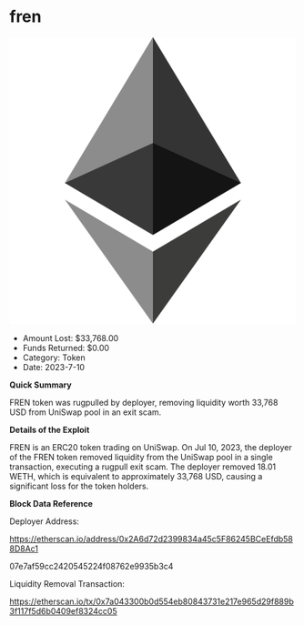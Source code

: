 # fren
![fren](/rektimages/FREN-Token-Rugpull.png)
- Amount Lost: $33,768.00
- Funds Returned: $0.00
- Category: Token
- Date: 2023-7-10

**Quick Summary**

FREN token was rugpulled by deployer, removing liquidity worth 33,768 USD from UniSwap pool in an exit scam.

  


 **Details of the Exploit**

FREN is an ERC20 token trading on UniSwap. On Jul 10, 2023, the deployer of the FREN token removed liquidity from the UniSwap pool in a single transaction, executing a rugpull exit scam. The deployer removed 18.01 WETH, which is equivalent to approximately 33,768 USD, causing a significant loss for the token holders.

  


 **Block Data Reference**

Deployer Address:

https://etherscan.io/address/0x2A6d72d2399834a45c5F86245BCeEfdb588D8Ac1

07e7af59cc2420545224f08762e9935b3c4

  


Liquidity Removal Transaction:

https://etherscan.io/tx/0x7a043300b0d554eb80843731e217e965d29f889b3f117f5d6b0409ef8324cc05



